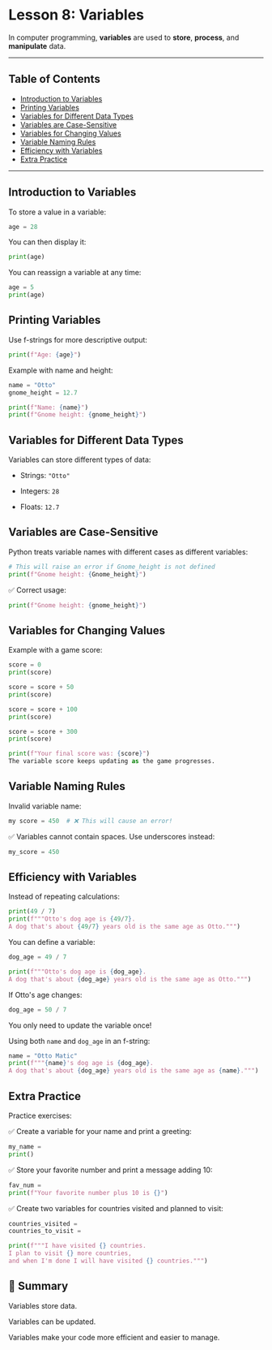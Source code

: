 # Lesson 8: Variables

In computer programming, **variables** are used to **store**, **process**, and **manipulate** data.

---

## Table of Contents
- [Introduction to Variables](#introduction-to-variables)
- [Printing Variables](#printing-variables)
- [Variables for Different Data Types](#variables-for-different-data-types)
- [Variables are Case-Sensitive](#variables-are-case-sensitive)
- [Variables for Changing Values](#variables-for-changing-values)
- [Variable Naming Rules](#variable-naming-rules)
- [Efficiency with Variables](#efficiency-with-variables)
- [Extra Practice](#extra-practice)

---

## Introduction to Variables

To store a value in a variable:

```python
age = 28
```
You can then display it:

```python
print(age)
```
You can reassign a variable at any time:

```python
age = 5
print(age)
```
## Printing Variables
Use f-strings for more descriptive output:

```python
print(f"Age: {age}")
```
Example with name and height:

```python
name = "Otto"
gnome_height = 12.7

print(f"Name: {name}")
print(f"Gnome height: {gnome_height}")
```

## Variables for Different Data Types
Variables can store different types of data:

- Strings: `"Otto"`

- Integers: `28`

- Floats: `12.7`

## Variables are Case-Sensitive
Python treats variable names with different cases as different variables:

```python
# This will raise an error if Gnome_height is not defined
print(f"Gnome height: {Gnome_height}")
```
✅ Correct usage:

```python
print(f"Gnome height: {gnome_height}")
```
## Variables for Changing Values
Example with a game score:

```python
score = 0
print(score)

score = score + 50
print(score)

score = score + 100
print(score)

score = score + 300
print(score)

print(f"Your final score was: {score}")
The variable score keeps updating as the game progresses.
```
## Variable Naming Rules
Invalid variable name:

```python
my score = 450  # ❌ This will cause an error!
```
✅ Variables cannot contain spaces. Use underscores instead:

```python
my_score = 450
```
## Efficiency with Variables
Instead of repeating calculations:

```python
print(49 / 7)
print(f"""Otto's dog age is {49/7}. 
A dog that's about {49/7} years old is the same age as Otto.""")
```
You can define a variable:

```python
dog_age = 49 / 7

print(f"""Otto's dog age is {dog_age}. 
A dog that's about {dog_age} years old is the same age as Otto.""")
```
If Otto's age changes:

```python
dog_age = 50 / 7
```
You only need to update the variable once!

Using both `name` and `dog_age` in an f-string:

```python
name = "Otto Matic"
print(f"""{name}'s dog age is {dog_age}.
A dog that's about {dog_age} years old is the same age as {name}.""")
```
## Extra Practice
Practice exercises:

✅ Create a variable for your name and print a greeting:

```python
my_name = 
print()
```
✅ Store your favorite number and print a message adding 10:

```python
fav_num = 
print(f"Your favorite number plus 10 is {}")
```
✅ Create two variables for countries visited and planned to visit:

```python
countries_visited = 
countries_to_visit = 

print(f"""I have visited {} countries. 
I plan to visit {} more countries, 
and when I'm done I will have visited {} countries.""")
```
## 🎯 Summary
Variables store data.

Variables can be updated.

Variables make your code more efficient and easier to manage.

